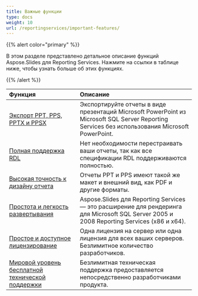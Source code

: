```yaml
---
title: Важные функции
type: docs
weight: 10
url: /reportingservices/important-features/
---
```


{{% alert color="primary" %}} 

В этом разделе представлено детальное описание функций Aspose.Slides для Reporting Services. Нажмите на ссылки в таблице ниже, чтобы узнать больше об этих функциях. 

{{% /alert %}} 

|**Функция** |**Описание** |
| :- | :- |
|[Экспорт PPT, PPS, PPTX и PPSX](/slides/reportingservices/ppt-2c-pps-2c-pptx-and-ppsx-export/)|Экспортируйте отчеты в виде презентаций Microsoft PowerPoint из Microsoft SQL Server Reporting Services без использования Microsoft PowerPoint. |
|[Полная поддержка RDL](/slides/reportingservices/comprehensive-rdl-support/)|Нет необходимости перестраивать ваши отчеты, так как все спецификации RDL поддерживаются полностью. |
|[Высокая точность к дизайну отчета](/slides/reportingservices/high-fidelity-to-the-report-design/)|Отчеты PPT и PPS имеют такой же макет и внешний вид, как PDF и другие форматы. |
|[Простота и легкость развертывания](/slides/reportingservices/easy-and-lightweight-deployment/)|Aspose.Slides для Reporting Services — это расширение для рендеринга для Microsoft SQL Server 2005 и 2008 Reporting Services (x86 и x64). |
|[Простое и доступное лицензирование](/slides/reportingservices/simple-and-affordable-licensing/)|Одна лицензия на сервер или одна лицензия для всех ваших серверов. Безлимитное количество разработчиков. |
|[Мировой уровень бесплатной технической поддержки](/slides/reportingservices/world-class-free-technical-support/)|Безлимитная техническая поддержка предоставляется непосредственно разработчиками продукта. |